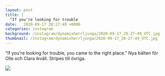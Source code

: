 ```yaml
---
layout: post
title: |
  "If you're looking for trouble
date:   2020-09-17 20:27:49 +0000
categories: instagram
background: /instagram/dynamixherrljunga/2020-09-17_20-27-49_UTC.jpg
thumbnail: /instagram/dynamixherrljunga/2020-09-17_20-27-49_UTC.jpg
---
```

"If you're looking for trouble, you came to the right place." Nya bälten för Olle och Clara ikväll. Stripes till övriga. 



<img src='/www-dynamix-herrljunga/instagram/dynamixherrljunga/2020-09-17_20-27-49_UTC.jpg' class='img-fluid' />
